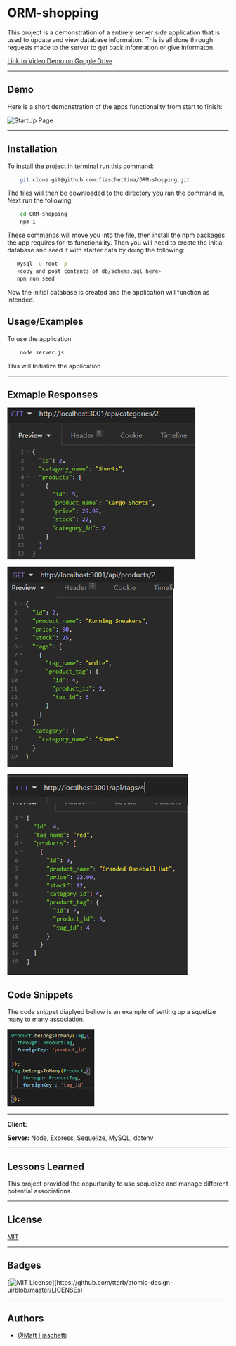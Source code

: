 # ORM-shopping

This project is a demonstration of a entirely server side application that is used to update and view database informaiton. This is all done through requests made to the server to get back information or give informaton.<br>

[Link to Video Demo on Google Drive](https://drive.google.com/file/d/1DcvlNiQ0GnEVoXKv7-TPr3_TX0apZ0rl/view)

---

## Demo

Here is a short demonstration of the apps functionality from start to finish:

![StartUp Page](./Assets//Images//fullDemoGif.gif)

---

## Installation

To install the project in terminal run this command:

```bash
    git clone git@github.com:fiaschettima/ORM-shopping.git

```
The files will then be downloaded to the directory you ran the command in, Next run the following:
```bash
    cd ORM-shopping
    npm i
```
These commands will move you into the file, then install the npm packages the app requires for its functionality.
 Then you will need to create the initial database and seed it with starter data by doing the following:

 ```bash
    mysql -u root -p
    <copy and post contents of db/schems.sql here>
    npm run seed
```   
Now the initial database is created and the application will function as intended.

## Usage/Examples

To use the application 
```bash
    node server.js
```
This will Initialize the application

---
## Exmaple Responses

![Many to Many relationship Example](./Assets/Images/catExRes.png)

![Many to Many relationship Example](./Assets/Images/productsExRes.png)

![Many to Many relationship Example](./Assets/Images/tagExRes.png)


## Code Snippets

The code snippet diaplyed bellow is an example of setting up a squelize many to many association. 

![Many to Many relationship Example](./Assets/Images/manyToMany.png)

---
**Client:** 

**Server:** Node, Express, Sequelize, MySQL, dotenv

---

## Lessons Learned

This project provided the oppurtunity to use sequelize and manage different potential associations.

---

## License

[MIT](https://choosealicense.com/licenses/mit/)

---

## Badges

[![MIT License](https://img.shields.io/apm/l/atomic-design-ui.svg?)](https://github.com/tterb/atomic-design-ui/blob/master/LICENSEs)

---

## Authors

- [@Matt Fiaschetti](https://github.com/fiaschettima)

